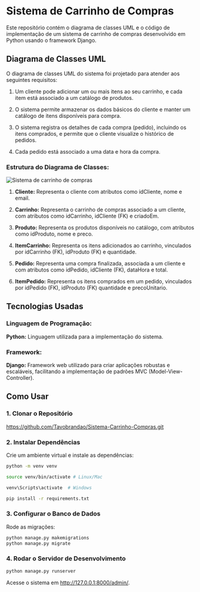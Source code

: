 # Sistema de Carrinho de Compras

Este repositório contém o diagrama de classes UML e o código de implementação de um sistema de carrinho de compras desenvolvido em Python usando o framework Django.

## Diagrama de Classes UML

O diagrama de classes UML do sistema foi projetado para atender aos seguintes requisitos:

1. Um cliente pode adicionar um ou mais itens ao seu carrinho, e cada item está associado a um catálogo de produtos.

2. O sistema permite armazenar os dados básicos do cliente e manter um catálogo de itens disponíveis para compra.

3. O sistema registra os detalhes de cada compra (pedido), incluindo os itens comprados, e permite que o cliente visualize o histórico de pedidos.

4. Cada pedido está associado a uma data e hora da compra.

### Estrutura do Diagrama de Classes:

![Sistema de carrinho de compras](https://github.com/user-attachments/assets/d6710ee6-6d47-47cd-8f4c-be09e66fc40d)

1. **Cliente:** Representa o cliente com atributos como idCliente, nome e email.

2. **Carrinho:** Representa o carrinho de compras associado a um cliente, com atributos como idCarrinho, idCliente (FK) e criadoEm.

3. **Produto:** Representa os produtos disponíveis no catálogo, com atributos como idProduto, nome e preco.

4. **ItemCarrinho:** Representa os itens adicionados ao carrinho, vinculados por idCarrinho (FK), idProduto (FK) e quantidade.

5. **Pedido:** Representa uma compra finalizada, associada a um cliente e com atributos como idPedido, idCliente (FK), dataHora e total.

6. **ItemPedido:** Representa os itens comprados em um pedido, vinculados por idPedido (FK), idProduto (FK) quantidade e precoUnitario.

## Tecnologias Usadas

### Linguagem de Programação:

**Python:** Linguagem utilizada para a implementação do sistema.

### Framework:

**Django:** Framework web utilizado para criar aplicações robustas e escaláveis, facilitando a implementação de padrões MVC (Model-View-Controller).

## Como Usar

### 1. Clonar o Repositório

https://github.com/Tavobrandao/Sistema-Carrinho-Compras.git

### 2. Instalar Dependências
Crie um ambiente virtual e instale as dependências:

```bash
python -m venv venv
```
```bash
source venv/bin/activate # Linux/Mac
```
```bash
venv\Scripts\activate  # Windows 
```
```bash
pip install -r requirements.txt
```

### 3. Configurar o Banco de Dados
Rode as migrações:

```bash
python manage.py makemigrations
python manage.py migrate
```

### 4. Rodar o Servidor de Desenvolvimento

```bash
python manage.py runserver
```

Acesse o sistema em http://127.0.0.1:8000/admin/.
